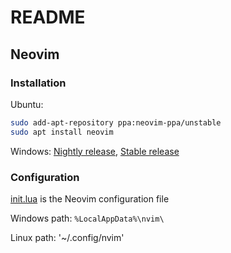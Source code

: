 # README

## Neovim

### Installation

Ubuntu: 

```Bash
sudo add-apt-repository ppa:neovim-ppa/unstable
sudo apt install neovim
```

Windows: [Nightly release](https://github.com/neovim/neovim/releases/nightly), [Stable release](https://github.com/neovim/neovim/releases/latest)

### Configuration

[init.lua](init.lua) is the Neovim configuration file

Windows path: `%LocalAppData%\nvim\`

Linux path: '~/.config/nvim'
